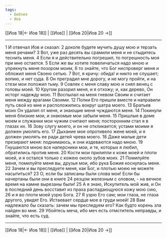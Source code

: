 ```yaml
---
tags:
  - Библия
  - Иов
---
```

[[Иов 18|← Иов 18]] | [[Иов]] | [[Иов 20|Иов 20 →]]

---
1 И отвечал Иов и сказал:
2 доколе будете мучить душу мою и терзать меня речами?
3 Вот, уже раз десять вы срамили меня и не стыдитесь теснить меня.
4 Если я и действительно погрешил, то погрешность моя при мне остается.
5 Если же вы хотите повеличаться надо мною и упрекнуть меня позором моим,
6 то знайте, что Бог ниспроверг меня и обложил меня Своею сетью.
7 Вот, я кричу: обида! и никто не слушает; вопию, и нет суда.
8 Он преградил мне дорогу, и не могу пройти, и на стези мои положил тьму.
9 Совлек с меня славу мою и снял венец с головы моей.
10 Кругом разорил меня, и я отхожу; и, как дерево, Он исторг надежду мою.
11 Воспылал на меня гневом Своим и считает меня между врагами Своими.
12 Полки Его пришли вместе и направили путь свой ко мне и расположились вокруг шатра моего.
13 Братьев моих Он удалил от меня, и знающие меня чуждаются меня.
14 Покинули меня близкие мои, и знакомые мои забыли меня.
15 Пришлые в доме моем и служанки мои чужим считают меня; посторонним стал я в глазах их.
16 Зову слугу моего, и он не откликается; устами моими я должен умолять его.
17 Дыхание мое опротивело жене моей, и я должен умолять ее ради детей чрева моего.
18 Даже малые дети презирают меня: поднимаюсь, и они издеваются надо мною.
19 Гнушаются мною все наперсники мои, и те, которых я любил, обратились против меня.
20 Кости мои прилипли к коже моей и плоти моей, и я остался только с кожею около зубов моих.
21 Помилуйте меня, помилуйте меня вы, друзья мои, ибо рука Божия коснулась меня.
22 Зачем и вы преследуете меня, как Бог, и плотью моею не можете насытиться?
23 О, если бы записаны были слова мои! Если бы начертаны были они в книге
24 резцом железным с оловом, - на вечное время на камне вырезаны были!
25 А я знаю, Искупитель мой жив, и Он в последний день восставит из праха распадающуюся кожу мою сию,
26 и я во плоти моей узрю Бога.
27 Я узрю Его сам; мои глаза, не глаза другого, увидят Его. Истаевает сердце мое в груди моей!
28 Вам надлежало бы сказать: зачем мы преследуем его? Как будто корень зла найден во мне.
29 Убойтесь меча, ибо меч есть отмститель неправды, и знайте, что есть суд.

---
[[Иов 18|← Иов 18]] | [[Иов]] | [[Иов 20|Иов 20 →]]
